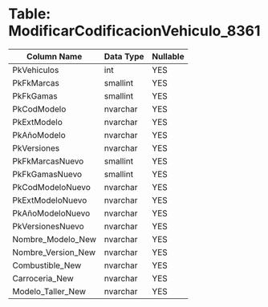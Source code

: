 # Table: ModificarCodificacionVehiculo_8361

| Column Name | Data Type | Nullable |
|-------------|-----------|----------|
| PkVehiculos | int | YES |
| PkFkMarcas | smallint | YES |
| PkFkGamas | smallint | YES |
| PkCodModelo | nvarchar | YES |
| PkExtModelo | nvarchar | YES |
| PkAñoModelo | nvarchar | YES |
| PkVersiones | nvarchar | YES |
| PkFkMarcasNuevo | smallint | YES |
| PkFkGamasNuevo | smallint | YES |
| PkCodModeloNuevo | nvarchar | YES |
| PkExtModeloNuevo | nvarchar | YES |
| PkAñoModeloNuevo | nvarchar | YES |
| PkVersionesNuevo | nvarchar | YES |
| Nombre_Modelo_New | nvarchar | YES |
| Nombre_Version_New | nvarchar | YES |
| Combustible_New | nvarchar | YES |
| Carroceria_New | nvarchar | YES |
| Modelo_Taller_New | nvarchar | YES |
